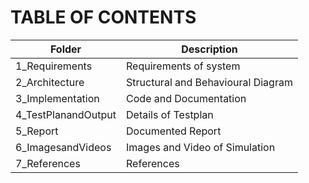 # TABLE OF CONTENTS

| Folder | Description |
| ------ | ----------- |
| 1_Requirements | Requirements of system |
| 2_Architecture | Structural and Behavioural Diagram |
| 3_Implementation | Code and Documentation |
| 4_TestPlanandOutput | Details of Testplan |
| 5_Report | Documented Report |
| 6_ImagesandVideos | Images and Video of Simulation |
| 7_References | References |
